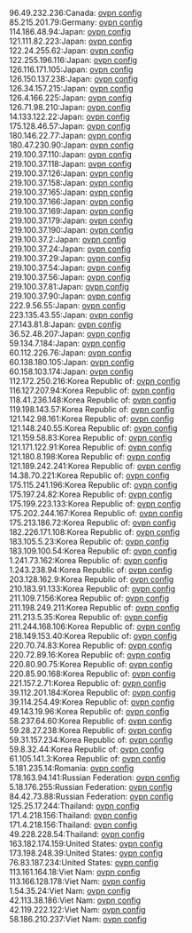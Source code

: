 96.49.232.236:Canada: [ovpn config](vpn/96_49_232_236.ovpn)  
85.215.201.79:Germany: [ovpn config](vpn/85_215_201_79.ovpn)  
114.186.48.94:Japan: [ovpn config](vpn/114_186_48_94.ovpn)  
121.111.82.223:Japan: [ovpn config](vpn/121_111_82_223.ovpn)  
122.24.255.62:Japan: [ovpn config](vpn/122_24_255_62.ovpn)  
122.255.196.116:Japan: [ovpn config](vpn/122_255_196_116.ovpn)  
126.116.171.105:Japan: [ovpn config](vpn/126_116_171_105.ovpn)  
126.150.137.238:Japan: [ovpn config](vpn/126_150_137_238.ovpn)  
126.34.157.215:Japan: [ovpn config](vpn/126_34_157_215.ovpn)  
126.4.166.225:Japan: [ovpn config](vpn/126_4_166_225.ovpn)  
126.71.98.210:Japan: [ovpn config](vpn/126_71_98_210.ovpn)  
14.133.122.22:Japan: [ovpn config](vpn/14_133_122_22.ovpn)  
175.128.46.57:Japan: [ovpn config](vpn/175_128_46_57.ovpn)  
180.146.22.77:Japan: [ovpn config](vpn/180_146_22_77.ovpn)  
180.47.230.90:Japan: [ovpn config](vpn/180_47_230_90.ovpn)  
219.100.37.110:Japan: [ovpn config](vpn/219_100_37_110.ovpn)  
219.100.37.118:Japan: [ovpn config](vpn/219_100_37_118.ovpn)  
219.100.37.126:Japan: [ovpn config](vpn/219_100_37_126.ovpn)  
219.100.37.158:Japan: [ovpn config](vpn/219_100_37_158.ovpn)  
219.100.37.165:Japan: [ovpn config](vpn/219_100_37_165.ovpn)  
219.100.37.166:Japan: [ovpn config](vpn/219_100_37_166.ovpn)  
219.100.37.169:Japan: [ovpn config](vpn/219_100_37_169.ovpn)  
219.100.37.179:Japan: [ovpn config](vpn/219_100_37_179.ovpn)  
219.100.37.190:Japan: [ovpn config](vpn/219_100_37_190.ovpn)  
219.100.37.2:Japan: [ovpn config](vpn/219_100_37_2.ovpn)  
219.100.37.24:Japan: [ovpn config](vpn/219_100_37_24.ovpn)  
219.100.37.29:Japan: [ovpn config](vpn/219_100_37_29.ovpn)  
219.100.37.54:Japan: [ovpn config](vpn/219_100_37_54.ovpn)  
219.100.37.56:Japan: [ovpn config](vpn/219_100_37_56.ovpn)  
219.100.37.81:Japan: [ovpn config](vpn/219_100_37_81.ovpn)  
219.100.37.90:Japan: [ovpn config](vpn/219_100_37_90.ovpn)  
222.9.56.55:Japan: [ovpn config](vpn/222_9_56_55.ovpn)  
223.135.43.55:Japan: [ovpn config](vpn/223_135_43_55.ovpn)  
27.143.81.8:Japan: [ovpn config](vpn/27_143_81_8.ovpn)  
36.52.48.207:Japan: [ovpn config](vpn/36_52_48_207.ovpn)  
59.134.7.184:Japan: [ovpn config](vpn/59_134_7_184.ovpn)  
60.112.226.76:Japan: [ovpn config](vpn/60_112_226_76.ovpn)  
60.138.180.105:Japan: [ovpn config](vpn/60_138_180_105.ovpn)  
60.158.103.174:Japan: [ovpn config](vpn/60_158_103_174.ovpn)  
112.172.250.216:Korea Republic of: [ovpn config](vpn/112_172_250_216.ovpn)  
116.127.207.94:Korea Republic of: [ovpn config](vpn/116_127_207_94.ovpn)  
118.41.236.148:Korea Republic of: [ovpn config](vpn/118_41_236_148.ovpn)  
119.198.143.57:Korea Republic of: [ovpn config](vpn/119_198_143_57.ovpn)  
121.142.98.161:Korea Republic of: [ovpn config](vpn/121_142_98_161.ovpn)  
121.148.240.55:Korea Republic of: [ovpn config](vpn/121_148_240_55.ovpn)  
121.159.58.83:Korea Republic of: [ovpn config](vpn/121_159_58_83.ovpn)  
121.171.122.91:Korea Republic of: [ovpn config](vpn/121_171_122_91.ovpn)  
121.180.8.198:Korea Republic of: [ovpn config](vpn/121_180_8_198.ovpn)  
121.189.242.241:Korea Republic of: [ovpn config](vpn/121_189_242_241.ovpn)  
14.38.70.221:Korea Republic of: [ovpn config](vpn/14_38_70_221.ovpn)  
175.115.241.196:Korea Republic of: [ovpn config](vpn/175_115_241_196.ovpn)  
175.197.24.82:Korea Republic of: [ovpn config](vpn/175_197_24_82.ovpn)  
175.199.223.133:Korea Republic of: [ovpn config](vpn/175_199_223_133.ovpn)  
175.202.244.167:Korea Republic of: [ovpn config](vpn/175_202_244_167.ovpn)  
175.213.186.72:Korea Republic of: [ovpn config](vpn/175_213_186_72.ovpn)  
182.226.171.108:Korea Republic of: [ovpn config](vpn/182_226_171_108.ovpn)  
183.105.5.23:Korea Republic of: [ovpn config](vpn/183_105_5_23.ovpn)  
183.109.100.54:Korea Republic of: [ovpn config](vpn/183_109_100_54.ovpn)  
1.241.73.162:Korea Republic of: [ovpn config](vpn/1_241_73_162.ovpn)  
1.243.238.94:Korea Republic of: [ovpn config](vpn/1_243_238_94.ovpn)  
203.128.162.9:Korea Republic of: [ovpn config](vpn/203_128_162_9.ovpn)  
210.183.91.133:Korea Republic of: [ovpn config](vpn/210_183_91_133.ovpn)  
211.109.7.156:Korea Republic of: [ovpn config](vpn/211_109_7_156.ovpn)  
211.198.249.211:Korea Republic of: [ovpn config](vpn/211_198_249_211.ovpn)  
211.213.5.35:Korea Republic of: [ovpn config](vpn/211_213_5_35.ovpn)  
211.244.168.106:Korea Republic of: [ovpn config](vpn/211_244_168_106.ovpn)  
218.149.153.40:Korea Republic of: [ovpn config](vpn/218_149_153_40.ovpn)  
220.70.74.83:Korea Republic of: [ovpn config](vpn/220_70_74_83.ovpn)  
220.72.89.16:Korea Republic of: [ovpn config](vpn/220_72_89_16.ovpn)  
220.80.90.75:Korea Republic of: [ovpn config](vpn/220_80_90_75.ovpn)  
220.85.90.168:Korea Republic of: [ovpn config](vpn/220_85_90_168.ovpn)  
221.157.2.71:Korea Republic of: [ovpn config](vpn/221_157_2_71.ovpn)  
39.112.201.184:Korea Republic of: [ovpn config](vpn/39_112_201_184.ovpn)  
39.114.254.49:Korea Republic of: [ovpn config](vpn/39_114_254_49.ovpn)  
49.143.19.96:Korea Republic of: [ovpn config](vpn/49_143_19_96.ovpn)  
58.237.64.60:Korea Republic of: [ovpn config](vpn/58_237_64_60.ovpn)  
59.28.27.238:Korea Republic of: [ovpn config](vpn/59_28_27_238.ovpn)  
59.31.157.234:Korea Republic of: [ovpn config](vpn/59_31_157_234.ovpn)  
59.8.32.44:Korea Republic of: [ovpn config](vpn/59_8_32_44.ovpn)  
61.105.141.3:Korea Republic of: [ovpn config](vpn/61_105_141_3.ovpn)  
5.181.235.14:Romania: [ovpn config](vpn/5_181_235_14.ovpn)  
178.163.94.141:Russian Federation: [ovpn config](vpn/178_163_94_141.ovpn)  
5.18.176.255:Russian Federation: [ovpn config](vpn/5_18_176_255.ovpn)  
84.42.73.88:Russian Federation: [ovpn config](vpn/84_42_73_88.ovpn)  
125.25.17.244:Thailand: [ovpn config](vpn/125_25_17_244.ovpn)  
171.4.218.156:Thailand: [ovpn config](vpn/171_4_218_156.ovpn)  
171.4.218.156:Thailand: [ovpn config](vpn/171_4_218_156.ovpn)  
49.228.228.54:Thailand: [ovpn config](vpn/49_228_228_54.ovpn)  
163.182.174.159:United States: [ovpn config](vpn/163_182_174_159.ovpn)  
173.198.248.39:United States: [ovpn config](vpn/173_198_248_39.ovpn)  
76.83.187.234:United States: [ovpn config](vpn/76_83_187_234.ovpn)  
113.161.164.18:Viet Nam: [ovpn config](vpn/113_161_164_18.ovpn)  
113.166.128.178:Viet Nam: [ovpn config](vpn/113_166_128_178.ovpn)  
1.54.35.24:Viet Nam: [ovpn config](vpn/1_54_35_24.ovpn)  
42.113.38.186:Viet Nam: [ovpn config](vpn/42_113_38_186.ovpn)  
42.119.222.122:Viet Nam: [ovpn config](vpn/42_119_222_122.ovpn)  
58.186.210.237:Viet Nam: [ovpn config](vpn/58_186_210_237.ovpn)  
